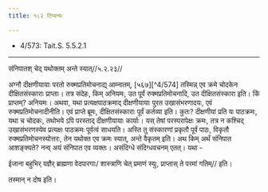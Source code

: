 ```yaml
---
title: १८२ टिप्पन्यः

---
```

- 4/573: Tait.S. 5.5.2.1

____________________________________________


संनिपातश् चेद् यथोक्तम् अन्ते स्यात्//५.२.२३//

अग्नौ दीक्षणीयायाः परतो रुक्मप्रतिमोचनाद्य् आम्नातम्, [५६७][^4/574] तस्मिन्न् एव क्रमे चोदकेन दीक्षितसंस्काराः प्राप्ताः। तत्र संदेहः, किम् अनियमः, उत पूर्वं रुक्मप्रतिमोचनादि, उत दीक्षितसंस्कारा इति। किं प्राप्तम्? अनियमः। अथवा, यथा प्रत्यक्षपाठक्रमाद् दीक्षणीयायाः पुरत उखासंभरणादयः, एवं रुक्मप्रतिमोचनादीनीति।
एवं प्राप्ते ब्रूमः, दीक्षितसंस्काराः पूर्वं कर्तव्या इति। कुतः? दीक्षणीयां प्रति यः पाठक्रमः, यथा च चोदकः, तथोभये ऽपि परस्ताद् दीक्षणीयायाः कार्याः। यस् तेषां परस्परापेक्षः क्रमः, तत्र न कश्चिद् उखासंभरणस्येव प्रत्यक्षः पाठक्रमः पूर्वत्वं साधयति। अस्ति तु संस्कारणां प्रकृतौ पूर्वं पाठः, विकृतौ रुक्मप्रतिमोचनस्योत्तरः, तेन यथोक्त एव क्रमः स्यात्, अन्ते वैकृतम् इति। अथ किम् अर्थं संनिपात आशङ्क्यते? नन्व् अयं संनिपात एव व्यक्तः। असंदिग्धे संदिग्धवचनम् एतत्। यथा -

ईजाना बहुभिर् यज्ञैर् ब्राह्मणा वेदपारगाः/
शास्त्राणि चेत् प्रमाणं स्युः, प्राप्तास् ते परमां गतिम्// इति।

तस्मान् न दोष इति।
